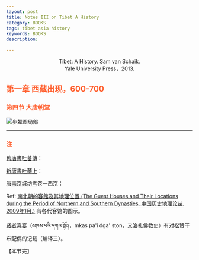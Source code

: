 ```yaml
---
layout: post
title: Notes III on Tibet A History
category: BOOKS
tags: tibet asia history
keywords: BOOKS
description: 

---
```

<center> Tibet: A History. Sam van Schaik.</center>

<center> Yale University Press，2013.</center>

## <font color="#ff5f2e">第一章 西藏出现，600-700</font>

### <font color="#ff5f2e">第四节 大唐朝堂</font>

![步辇图局部](http://n.sinaimg.cn/collect/crawl/20160923/eY7l-fxwevmc5277329.jpg)

------

### <font color="#ff5f2e">注</font>

[舊唐書吐蕃傳](https://zh.wikisource.org/zh/舊唐書/卷196上)：

[新唐書吐蕃上](https://zh.wikisource.org/zh/新唐書/卷216上)：

[唐兩京城坊考](http://ctext.org/library.pl?if=gb&res=2355,"中國哲學書電子化計劃")卷一西京：

Ref: [南北朝的客館及其地理位置 (The Guest Houses and Their Locations during the Period of Northern and Southern Dynasties. 中国历史地理论丛. 2009年1月.)](http://www.academia.edu/1181082/南北朝的客館及其地理位置) 有各代客馆的图示。

[贤者喜宴](/public/files/20170106/贤者喜宴-巴卧-祖拉陈哇.pdf)（མཁས་པའི་དགའ་སྟོན，mkas pa'i dga' ston，又洛扎佛教史）有对松赞干布配偶的记载（编译三）。

【本节完】